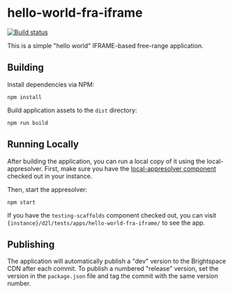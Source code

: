 # hello-world-fra-iframe

[![Build status][ci-image]][ci-url]

This is a simple "hello world" IFRAME-based free-range application.

## Building

Install dependencies via NPM:

```shell
npm install
```

Build application assets to the `dist` directory:

```shell
npm run build
```

## Running Locally

After building the application, you can run a local copy of it using the local-appresolver. First, make sure you have the [local-appresolver component](http://docs.dev.d2l/index.php/HOWTO_Create_a_free-range_application#Rapid_development_with_the_Local_App_Resolver) checked out in your instance.

Then, start the appresolver:

```shell
npm start
```

If you have the `testing-scaffolds` component checked out, you can visit `{instance}/d2l/tests/apps/hello-world-fra-iframe/` to see the app.

## Publishing

The application will automatically publish a "dev" version to the Brightspace CDN after each commit. To publish a numbered "release" version, set the version in the `package.json` file and tag the commit with the same version number.

[ci-url]: https://travis-ci.com/Brightspace/hello-world-fra-iframe
[ci-image]: https://img.shields.io/travis/Brightspace/hello-world-fra-iframe.svg
